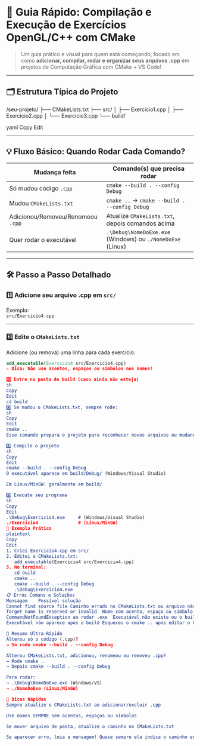 # 🚀 Guia Rápido: Compilação e Execução de Exercícios OpenGL/C++ com CMake

> Um guia prático e visual para quem está começando, focado em como **adicionar, compilar, rodar e organizar seus arquivos .cpp** em projetos de Computação Gráfica com CMake + VS Code!

---

## 🗂️ Estrutura Típica do Projeto

/seu-projeto/
├── CMakeLists.txt
├── src/
│ ├── Exercicio1.cpp
│ ├── Exercicio2.cpp
│ └── Exercicio3.cpp
└── build/

yaml
Copy
Edit

---

## 💡 Fluxo Básico: Quando Rodar Cada Comando?

| Mudança feita                      | Comando(s) que precisa rodar                                 |
|-------------------------------------|-------------------------------------------------------------|
| Só mudou código `.cpp`              | `cmake --build . --config Debug`                            |
| Mudou `CMakeLists.txt`              | `cmake ..` → `cmake --build . --config Debug`               |
| Adicionou/Removeu/Renomeou `.cpp`   | Atualize `CMakeLists.txt`, depois comandos acima             |
| Quer rodar o executável             | `.\Debug\NomeDoExe.exe` (Windows) ou `./NomeDoExe` (Linux)  |

---

## 🛠️ Passo a Passo Detalhado

### 1️⃣ **Adicione seu arquivo .cpp em `src/`**

Exemplo:  
`src/Exercicio4.cpp`

---

### 2️⃣ **Edite o `CMakeLists.txt`**

Adicione (ou remova) uma linha para cada exercício:
```cmake
add_executable(Exercicio4 src/Exercicio4.cpp)
⚠️ Dica: Não use acentos, espaços ou símbolos nos nomes!

3️⃣ Entre na pasta de build (caso ainda não esteja)
sh
Copy
Edit
cd build
4️⃣ Se mudou o CMakeLists.txt, sempre rode:
sh
Copy
Edit
cmake ..
Esse comando prepara o projeto para reconhecer novos arquivos ou mudanças.

5️⃣ Compile o projeto
sh
Copy
Edit
cmake --build . --config Debug
O executável aparece em build/Debug/ (Windows/Visual Studio)

Em Linux/MinGW: geralmente em build/

6️⃣ Execute seu programa
sh
Copy
Edit
.\Debug\Exercicio4.exe     # (Windows/Visual Studio)
./Exercicio4               # (Linux/MinGW)
🏁 Exemplo Prático
plaintext
Copy
Edit
1. Criei Exercicio4.cpp em src/
2. Editei o CMakeLists.txt:
   add_executable(Exercicio4 src/Exercicio4.cpp)
3. No terminal:
   cd build
   cmake ..
   cmake --build . --config Debug
   .\Debug\Exercicio4.exe
📋 Erros Comuns e Soluções
Mensagem	Possível solução
Cannot find source file	Caminho errado no CMakeLists.txt ou arquivo não existe
Target name is reserved or invalid	Nome com acento, espaço ou símbolo: corrija o nome
CommandNotFoundException ao rodar .exe	Executável não existe ou o build falhou
Executável não aparece após o build	Esqueceu o cmake .. após editar o CMakeLists.txt?

🎯 Resumo Ultra-Rápido
Alterou só o código (.cpp)?
→ Só rode cmake --build . --config Debug

Alterou CMakeLists.txt, adicionou, renomeou ou removeu .cpp?
→ Rode cmake ..
→ Depois cmake --build . --config Debug

Para rodar:
→ .\Debug\NomeDoExe.exe (Windows/VS)
→ ./NomeDoExe (Linux/MinGW)

🌈 Dicas Rápidas
Sempre atualize o CMakeLists.txt ao adicionar/excluir .cpp

Use nomes SEMPRE sem acentos, espaços ou símbolos

Se mover arquivo de pasta, atualize o caminho no CMakeLists.txt

Se aparecer erro, leia a mensagem! Quase sempre ela indica o caminho errado ou arquivo faltando

